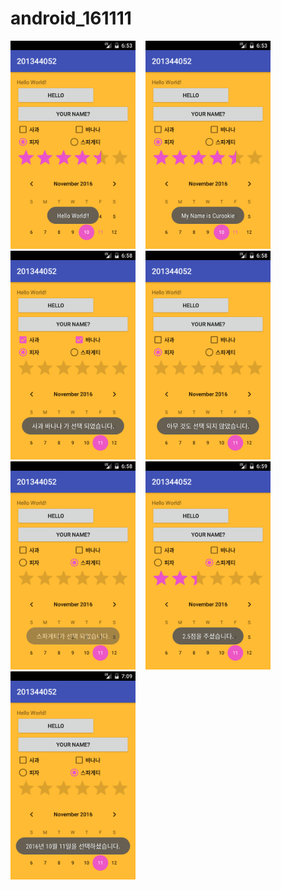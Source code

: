# android_161111

<img width=200 src="https://github.com/Curookie/android_161111/blob/master/app/pics/Screenshot_1478847194.png?raw=true">&nbsp;&nbsp;&nbsp;
<img width=200 src="https://github.com/Curookie/android_161111/blob/master/app/pics/Screenshot_1478847212.png?raw=true">&nbsp;&nbsp;&nbsp;
<img width=200 src="https://github.com/Curookie/android_161111/blob/master/app/pics/Screenshot_1478847524.png?raw=true">&nbsp;&nbsp;&nbsp;
<img width=200 src="https://github.com/Curookie/android_161111/blob/master/app/pics/Screenshot_1478847529.png?raw=true">&nbsp;&nbsp;&nbsp;
<img width=200 src="https://github.com/Curookie/android_161111/blob/master/app/pics/Screenshot_1478847534.png?raw=true">&nbsp;&nbsp;&nbsp;
<img width=200 src="https://github.com/Curookie/android_161111/blob/master/app/pics/Screenshot_1478847596.png?raw=true">&nbsp;&nbsp;&nbsp;
<img width=200 src="https://github.com/Curookie/android_161111/blob/master/app/pics/Screenshot_1478848164.png?raw=true">&nbsp;&nbsp;&nbsp;
